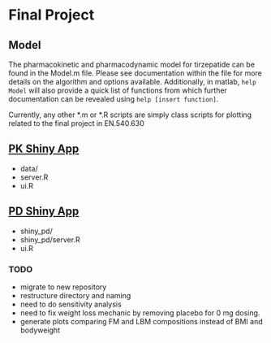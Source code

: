 # Final Project

## Model
The pharmacokinetic and pharmacodynamic model for tirzepatide can be found in the Model.m file.
Please see documentation within the file for more details on the algorithm and options available.
Additionally, in matlab, `help Model` will also provide a quick list of functions from which further documentation can be revealed using
`help [insert function]`.

Currently, any other *.m or *.R scripts are simply class scripts for plotting related to the final project in EN.540.630

## [PK Shiny App](https://vivek-booshan.shinyapps.io/final_project/)
- data/
- server.R
- ui.R

## [PD Shiny App](https://vivek-booshan.shinyapps.io/shiny_pd/)
- shiny_pd/
- shiny_pd/server.R
- ui.R

  
### TODO
- migrate to new repository
- restructure directory and naming
- need to do sensitivity analysis
- need to fix weight loss mechanic by removing placebo for 0 mg dosing. 
- generate plots comparing FM and LBM compositions instead of BMI and bodyweight
